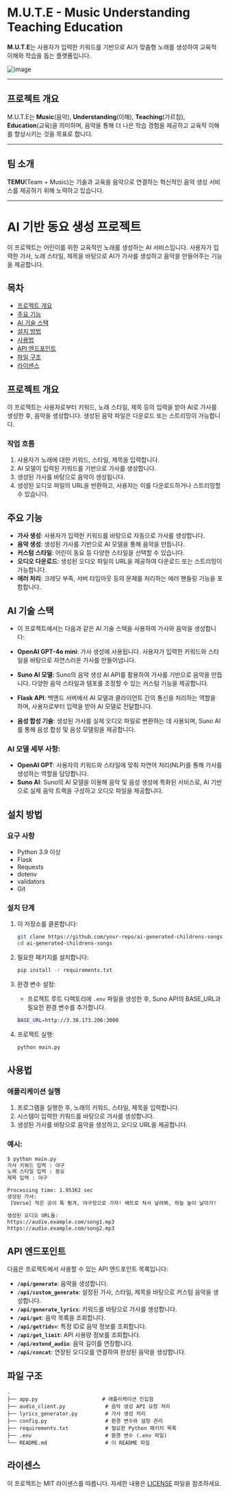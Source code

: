 # M.U.T.E - Music Understanding Teaching Education

**M.U.T.E**는 사용자가 입력한 키워드를 기반으로 AI가 맞춤형 노래를 생성하여 교육적 이해와 학습을 돕는 플랫폼입니다.

![image](https://github.com/user-attachments/assets/c1f81d69-6928-4e23-934c-d99dc888f6b1)

---

## 프로젝트 개요

M.U.T.E는 **Music**(음악), **Understanding**(이해), **Teaching**(가르침), **Education**(교육)을 의미하며, 음악을 통해 더 나은 학습 경험을 제공하고 교육적 이해를 향상시키는 것을 목표로 합니다.

---

## 팀 소개

**TEMU**(Team + Music)는 기술과 교육을 음악으로 연결하는 혁신적인 음악 생성 서비스를 제공하기 위해 노력하고 있습니다.

---

# AI 기반 동요 생성 프로젝트

이 프로젝트는 어린이를 위한 교육적인 노래를 생성하는 AI 서비스입니다. 사용자가 입력한 가사, 노래 스타일, 제목을 바탕으로 AI가 가사를 생성하고 음악을 만들어주는 기능을 제공합니다.

## 목차
- [프로젝트 개요](#프로젝트-개요)
- [주요 기능](#주요-기능)
- [AI 기술 스택](#AI-기술-스택)
- [설치 방법](#설치-방법)
- [사용법](#사용법)
- [API 엔드포인트](#api-엔드포인트)
- [파일 구조](#파일-구조)
- [라이센스](#라이센스)

## 프로젝트 개요
이 프로젝트는 사용자로부터 키워드, 노래 스타일, 제목 등의 입력을 받아 AI로 가사를 생성한 후, 음악을 생성합니다. 생성된 음악 파일은 다운로드 또는 스트리밍이 가능합니다.

### 작업 흐름
1. 사용자가 노래에 대한 키워드, 스타일, 제목을 입력합니다.
2. AI 모델이 입력된 키워드를 기반으로 가사를 생성합니다.
3. 생성된 가사를 바탕으로 음악이 생성됩니다.
4. 생성된 오디오 파일의 URL을 반환하고, 사용자는 이를 다운로드하거나 스트리밍할 수 있습니다.

## 주요 기능
- **가사 생성**: 사용자가 입력한 키워드를 바탕으로 자동으로 가사를 생성합니다.
- **음악 생성**: 생성된 가사를 기반으로 AI 모델을 통해 음악을 만듭니다.
- **커스텀 스타일**: 어린이 동요 등 다양한 스타일을 선택할 수 있습니다.
- **오디오 다운로드**: 생성된 오디오 파일의 URL을 제공하여 다운로드 또는 스트리밍이 가능합니다.
- **에러 처리**: 크레딧 부족, 서버 타임아웃 등의 문제를 처리하는 에러 핸들링 기능을 포함합니다.

## AI 기술 스택
- 이 프로젝트에서는 다음과 같은 AI 기술 스택을 사용하여 가사와 음악을 생성합니다:

- **OpenAI GPT-4o mini**: 가사 생성에 사용됩니다. 사용자가 입력한 키워드와 스타일을 바탕으로 자연스러운 가사를 만들어냅니다.
- **Suno AI 모델:** Suno의 음악 생성 AI API를 활용하여 가사를 기반으로 음악을 만듭니다. 다양한 음악 스타일과 템포를 조정할 수 있는 커스텀 기능을 제공합니다.
- **Flask API**: 백엔드 서버에서 AI 모델과 클라이언트 간의 통신을 처리하는 역할을 하며, 사용자로부터 입력을 받아 AI 모델로 전달합니다.
- **음성 합성 기술**: 생성된 가사를 실제 오디오 파일로 변환하는 데 사용되며, Suno AI를 통해 음성 합성 및 음성 모델링을 제공합니다.

### AI 모델 세부 사항:
- **OpenAI GPT**: 사용자의 키워드와 스타일에 맞춰 자연어 처리(NLP)를 통해 가사를 생성하는 역할을 담당합니다.
- **Suno AI**: Suno의 AI 모델을 이용해 음악 및 음성 생성에 특화된 서비스로, AI 기반으로 실제 음악 트랙을 구성하고 오디오 파일을 제공합니다.


## 설치 방법

### 요구 사항
- Python 3.9 이상
- Flask
- Requests
- dotenv
- validators
- Git

### 설치 단계
1. 이 저장소를 클론합니다:
   ```bash
   git clone https://github.com/your-repo/ai-generated-childrens-songs.git
   cd ai-generated-childrens-songs
   ```

2. 필요한 패키지를 설치합니다:
   ```bash
   pip install -r requirements.txt
   ```

3. 환경 변수 설정:
   - 프로젝트 루트 디렉토리에 `.env` 파일을 생성한 후, Suno API의 BASE_URL과 필요한 환경 변수를 추가합니다.
   ```bash
   BASE_URL=http://3.38.173.206:3000
   ```

4. 프로젝트 실행:
   ```bash
   python main.py
   ```

## 사용법
### 애플리케이션 실행
1. 프로그램을 실행한 후, 노래의 키워드, 스타일, 제목을 입력합니다.
2. 시스템이 입력한 키워드를 바탕으로 가사를 생성합니다.
3. 생성된 가사를 바탕으로 음악을 생성하고, 오디오 URL을 제공합니다.

### 예시:
```bash
$ python main.py
가사 키워드 입력 : 야구
노래 스타일 입력 : 동요
제목 입력 : 야구

Processing time: 1.95362 sec
생성된 가사:
 [Verse] 작은 공이 툭 튕겨, 야구장으로 가자! 배트로 쳐서 날려봐, 하늘 높이 날아가!

생성된 오디오 URL들:
https://audio.example.com/song1.mp3
https://audio.example.com/song2.mp3
```

## API 엔드포인트
다음은 프로젝트에서 사용할 수 있는 API 엔드포인트 목록입니다:

- **`/api/generate`**: 음악을 생성합니다.
- **`/api/custom_generate`**: 설정된 가사, 스타일, 제목을 바탕으로 커스텀 음악을 생성합니다.
- **`/api/generate_lyrics`**: 키워드를 바탕으로 가사를 생성합니다.
- **`/api/get`**: 음악 목록을 조회합니다.
- **`/api/get?ids=`**: 특정 ID로 음악 정보를 조회합니다.
- **`/api/get_limit`**: API 사용량 정보를 조회합니다.
- **`/api/extend_audio`**: 음악 길이를 연장합니다.
- **`/api/concat`**: 연장된 오디오를 연결하여 완성된 음악을 생성합니다.

## 파일 구조
```
.
├── app.py                     # 애플리케이션 진입점
├── audio_client.py             # 음악 생성 API 요청 처리
├── lyrics_generator.py         # 가사 생성 처리
├── config.py                   # 환경 변수와 설정 관리
├── requirements.txt            # 필요한 Python 패키지 목록
├── .env                        # 환경 변수 (.env 파일)
└── README.md                   # 이 README 파일
```

## 라이센스
이 프로젝트는 MIT 라이센스를 따릅니다. 자세한 내용은 [LICENSE](LICENSE) 파일을 참조하세요.
